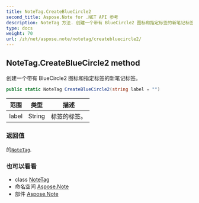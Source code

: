```yaml
---
title: NoteTag.CreateBlueCircle2
second_title: Aspose.Note for .NET API 参考
description: NoteTag 方法. 创建一个带有 BlueCircle2 图标和指定标签的新笔记标签
type: docs
weight: 70
url: /zh/net/aspose.note/notetag/createbluecircle2/
---
```

## NoteTag.CreateBlueCircle2 method

创建一个带有 BlueCircle2 图标和指定标签的新笔记标签。

```csharp
public static NoteTag CreateBlueCircle2(string label = "")
```

| 范围 | 类型 | 描述 |
| --- | --- | --- |
| label | String | 标签的标签。 |

### 返回值

的[`NoteTag`](../).

### 也可以看看

* class [NoteTag](../)
* 命名空间 [Aspose.Note](../../notetag/)
* 部件 [Aspose.Note](../../../)


